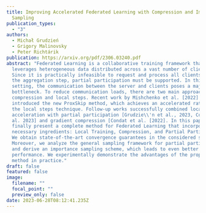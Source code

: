 ```yaml
---
title: Improving Accelerated Federated Learning with Compression and Importance
  Sampling
publication_types:
  - "3"
authors:
  - Michał Grudzień
  - Grigory Malinovsky
  - Peter Richtárik
publication: https://arxiv.org/pdf/2306.03240.pdf
abstract: "Federated Learning is a collaborative training framework that
  leverages heterogeneous data distributed across a vast number of clients.
  Since it is practically infeasible to request and process all clients during
  the aggregation step, partial participation must be supported. In this
  setting, the communication between the server and clients poses a major
  bottleneck. To reduce communication loads, there are two main approaches:
  compression and local steps. Recent work by Mishchenko et al. [2022]
  introduced the new ProxSkip method, which achieves an accelerated rate using
  the local steps technique. Follow-up works successfully combined local steps
  acceleration with partial participation [Grudzie\\'n et al., 2023, Condat et
  al. 2023] and gradient compression [Condat et al. [2022]. In this paper, we
  finally present a complete method for Federated Learning that incorporates all
  necessary ingredients: Local Training, Compression, and Partial Participation.
  We obtain state-of-the-art convergence guarantees in the considered setting.
  Moreover, we analyze the general sampling framework for partial participation
  and derive an importance sampling scheme, which leads to even better
  performance. We experimentally demonstrate the advantages of the proposed
  method in practice."
draft: false
featured: false
image:
  filename: ""
  focal_point: ""
  preview_only: false
date: 2023-06-28T08:12:41.235Z
---
```

